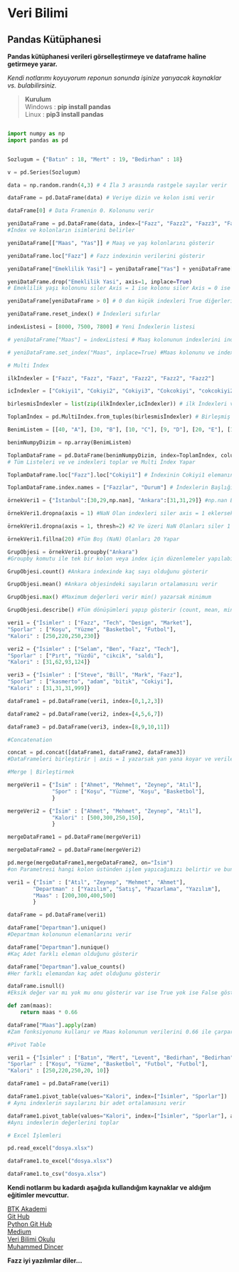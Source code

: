 # Veri Bilimi

## Pandas Kütüphanesi

**Pandas kütüphanesi verileri görselleştirmeye ve dataframe haline getirmeye yarar.**<br>

*Kendi notlarımı koyuyorum reponun sonunda işinize yarıyacak kaynaklar vs. bulabilirsiniz.*

>**Kurulum**<br>
>Windows : **pip install pandas**<br>
>Linux : **pip3 install pandas**

```python

import numpy as np
import pandas as pd


Sozlugum = {"Batın" : 18, "Mert" : 19, "Bedirhan" : 18}

v = pd.Series(Sozlugum)

data = np.random.randn(4,3) # 4 İla 3 arasında rastgele sayılar verir

dataFrame = pd.DataFrame(data) # Veriye dizin ve kolon ismi verir

dataFrame[0] # Data Framenin 0. Kolonunu verir

yeniDataFrame = pd.DataFrame(data, index=["Fazz", "Fazz2", "Fazz3", "Fazz4"], columns=["Maas", "Yas", "Calisma Saati"]) 
#İndex ve kolonların isimlerini belirler

yeniDataFrame[["Maas", "Yas"]] # Maaş ve yaş kolonlarını gösterir

yeniDataFrame.loc["Fazz"] # Fazz indexinin verilerini gösterir

yeniDataFrame["Emeklilik Yasi"] = yeniDataFrame["Yas"] + yeniDataFrame["Yas"] # Yeni bir kolon ekler ve indexini yaşın 2 katı yapar

yeniDataFrame.drop("Emeklilik Yasi", axis=1, inplace=True) 
# Emeklilik yaşı kolonunu siler Axis = 1 ise kolonu siler Axis = 0 ise indexi siler inplace bunu kalıcı yapar

yeniDataFrame[yeniDataFrame > 0] # 0 dan küçük indexleri True diğerlerini False olarak gösterir

yeniDataFrame.reset_index() # İndexleri sıfırlar

indexListesi = [8000, 7500, 7800] # Yeni İndexlerin listesi

# yeniDataFrame["Maas"] = indexListesi # Maaş kolonunun indexlerini indexListesindeki veriler ile değiştirir

# yeniDataFrame.set_index("Maas", inplace=True) #Maas kolonunu ve indexlerini en başa alır

# Multi İndex

ilkİndexler = ["Fazz", "Fazz", "Fazz", "Fazz2", "Fazz2", "Fazz2"]

icİndexler = ["Cokiyi1", "Cokiyi2", "Cokiyi3", "Cokcokiyi", "cokcokiyi2", "cokcokiyi3"]

birlesmisİndexler = list(zip(ilkİndexler,icİndexler)) # ilk İndexleri ve İç indexleri birleştirir

Toplamİndex = pd.MultiIndex.from_tuples(birlesmisİndexler) # Birleşmiş İndexleri Multi İndex yapar

BenimListem = [[40, "A"], [30, "B"], [10, "C"], [9, "D"], [20, "E"], [11, "F"]]

benimNumpyDizim = np.array(BenimListem)

ToplamDataFrame = pd.DataFrame(benimNumpyDizim, index=Toplamİndex, columns=["Yas","Meslek"]) 
# Tüm Listeleri ve ve indexleri toplar ve Multi İndex Yapar

ToplamDataFrame.loc["Fazz"].loc["Cokiyi1"] # İndexinin Cokiyi1 elemanını getirdi

ToplamDataFrame.index.names = ["Fazzlar", "Durum"] # İndexlerin Başlığını belirler

örnekVeri1 = {"İstanbul":[30,29,np.nan], "Ankara":[31,31,29]} #np.nan Boş Satır Olarak gözükür NaN Olarak Gösterilir

örnekVeri1.dropna(axis = 1) #NaN Olan indexleri siler axis = 1 eklersek kolonları alır axis = 0 indexleri alır

örnekVeri1.dropna(axis = 1, thresh=2) #2 Ve üzeri NaN Olanları siler 1 Adet olanlar kalır

örnekVeri1.fillna(20) #Tüm Boş (NaN) Olanları 20 Yapar

GrupObjesi = örnekVeri1.groupby("Ankara")
#Groupby komutu ile tek bir kolon veya index için düzenlemeler yapılabilir veya görüntülene bilir

GrupObjesi.count() #Ankara indexinde kaç sayı olduğunu gösterir

GrupObjesi.mean() #Ankara objesindeki sayıların ortalamasını verir

GrupObjesi.max() #Maximum değerleri verir min() yazarsak minimum

GrupObjesi.describe() #Tüm dönüşümleri yapıp gösterir (count, mean, min, max vs.)

veri1 = {"İsimler" : ["Fazz", "Tech", "Design", "Market"], 
"Sporlar" : ["Koşu", "Yüzme", "Basketbol", "Futbol"],
"Kalori" : [250,220,250,230]}

veri2 = {"İsimler" : ["Selam", "Ben", "Fazz", "Tech"], 
"Sporlar" : ["Pırt", "Yüzdü", "cikcik", "saldı"],
"Kalori" : [31,62,93,124]}

veri3 = {"İsimler" : ["Steve", "Bill", "Mark", "Fazz"], 
"Sporlar" : ["kasmerto", "adam", "bitık", "Cokiyi"],
"Kalori" : [31,31,31,999]}

dataFrame1 = pd.DataFrame(veri1, index=[0,1,2,3])

dataFrame2 = pd.DataFrame(veri2, index=[4,5,6,7])

dataFrame3 = pd.DataFrame(veri3, index=[8,9,10,11])

#Concatenation

concat = pd.concat([dataFrame1, dataFrame2, dataFrame3]) 
#DataFrameleri birleştirir | axis = 1 yazarsak yan yana koyar ve verilerin çoğu NaN Olarak gözükür

#Merge | Birleştirmek

mergeVeri1 = {"İsim" : ["Ahmet", "Mehmet", "Zeynep", "Atıl"],
              "Spor" : ["Koşu", "Yüzme", "Koşu", "Basketbol"],
              }

mergeVeri2 = {"İsim" : ["Ahmet", "Mehmet", "Zeynep", "Atıl"],
              "Kalori" : [500,300,250,150],
              }

mergeDataFrame1 = pd.DataFrame(mergeVeri1)

mergeDataFrame2 = pd.DataFrame(mergeVeri2)

pd.merge(mergeDataFrame1,mergeDataFrame2, on="İsim") 
#on Parametresi hangi kolon üstünden işlem yapıcağımızı belirtir ve bunları birleştirir

veri1 = {"İsim" : ["Atıl", "Zeynep", "Mehmet", "Ahmet"],
        "Departman" : ["Yazılım", "Satış", "Pazarlama", "Yazılım"],
        "Maas" : [200,300,400,500]
        }

dataFrame = pd.DataFrame(veri1)

dataFrame["Departman"].unique() 
#Departman kolonunun elemanlarını verir

dataFrame["Departman"].nunique() 
#Kaç Adet farklı eleman olduğunu gösterir

dataFrame["Departman"].value_counts() 
#Her farklı elemandan kaç adet olduğunu gösterir

dataFrame.isnull() 
#Eksik değer var mı yok mu onu gösterir var ise True yok ise False gösterir

def zam(maas):
    return maas * 0.66

dataFrame["Maas"].apply(zam) 
#Zam fonksiyonunu kullanır ve Maas kolonunun verilerini 0.66 ile çarpar

#Pivot Table

veri1 = {"İsimler" : ["Batın", "Mert", "Levent", "Bedirhan", "Bedirhan"], 
"Sporlar" : ["Koşu", "Yüzme", "Basketbol", "Futbol", "Futbol"],
"Kalori" : [250,220,250,20, 10]}

dataFrame1 = pd.DataFrame(veri1)

dataFrame1.pivot_table(values="Kalori", index=["İsimler", "Sporlar"]) 
# Aynı indexlerin sayılarını bir adet ortalamasını verir

dataFrame1.pivot_table(values="Kalori", index=["İsimler", "Sporlar"], aggfunc=np.sum) 
#Aynı indexlerin değerlerini toplar

# Excel İşlemleri

pd.read_excel("dosya.xlsx")

dataFrame1.to_excel("dosya.xlsx")

dataFrame1.to_csv("dosya.xlsx")
```

**Kendi notlarım bu kadardı aşağıda kullandığım kaynaklar ve aldığım eğitimler mevcuttur.**<br>

[BTK Akademi](https://www.btkakademi.gov.tr/portal/course/veri-bilimi-icin-python-ve-tensorflow-11705)<br>
[Git Hub](https://github.com/atilsamancioglu/BTK-PythonTensorflow)<br>
[Python Git Hub](https://github.com/atilsamancioglu/PythonCourse)<br>
[Medium](https://medium.com/deep-learning-turkiye/adan-z-ye-pandas-tutoriali-ba%C5%9Flang%C4%B1%C3%A7-ve-orta-seviye-4edf0094e0d5)<br>
[Veri Bilimi Okulu](https://www.veribilimiokulu.com/python-pandas-ile-temel-islemler/)<br>
[Muhammed Dincer](https://muhammeddincer.com/pandas-dataframe-ve-kod-ornekleri/)<br>

**Fazz iyi yazılımlar diler...**
